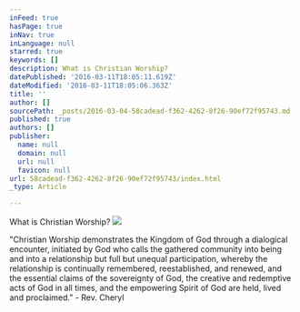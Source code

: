 ```yaml
---
inFeed: true
hasPage: true
inNav: true
inLanguage: null
starred: true
keywords: []
description: What is Christian Worship?
datePublished: '2016-03-11T18:05:11.619Z'
dateModified: '2016-03-11T18:05:06.363Z'
title: ''
author: []
sourcePath: _posts/2016-03-04-58cadead-f362-4262-8f26-90ef72f95743.md
published: true
authors: []
publisher:
  name: null
  domain: null
  url: null
  favicon: null
url: 58cadead-f362-4262-8f26-90ef72f95743/index.html
_type: Article

---
```

What is Christian Worship?
![](https://the-grid-user-content.s3-us-west-2.amazonaws.com/1a6ea496-3641-46fb-9855-565d4d594c80.png)

"Christian
Worship demonstrates the Kingdom of God through a dialogical encounter,
initiated by God who calls the gathered community into being and into a
relationship but full but unequal participation, whereby the relationship is
continually remembered, reestablished, and renewed, and the essential claims of
the sovereignty of God, the creative and redemptive acts of God in all times,
and the empowering Spirit of God are held, lived and proclaimed." - Rev. Cheryl